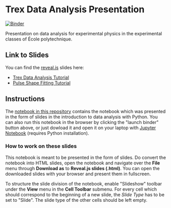 # Trex Data Analysis Presentation

[![Binder](https://mybinder.org/badge_logo.svg)](https://mybinder.org/v2/gh/guitargeek/trex-analysis/master)

Presentation on data analysis for experimental physics in the experimental classes of École polytechnique.

## Link to Slides

You can find the [reveal.js](https://github.com/hakimel/reveal.js/) slides here:

* [Trex Data Analysis Tutorial](https://rembserj.web.cern.ch/rembserj/slides/200306_trex_analysis/reveal.js/TrexAnalysis.slides.html#/)
* [Pulse Shape Fitting Tutorial](https://rembserj.web.cern.ch/rembserj/slides/200306_trex_analysis/reveal.js/PulseShapeFit.slides.html#/)

## Instructions

The [notebook in this repository](TrexAnalysis.ipynb) contains the notebook which was presented in the form of slides in the introduction to data analysis with Python. You can also run this notebook in the browser by clicking the "launch binder" button above, or just dowload it and open it on your laptop with [Jupyter Notebook](https://jupyter.org/) (requires Python installation).

### How to work on these slides

This notebook is meant to be presented in the form of slides. Do convert the notebook into HTML slides, open the notebook and navigate over the __File__ menu through __Download as__ to __Reveal.js slides (.html)__. You can open the downloaded slides with your browser and present them in fullscreen.

To structure the slide division of the notebook, enable "Slideshow" toolbar under the __View__ menu in the __Cell Toolbar__ submenu. For every cell which should correspond to the  beginning of a new slide, the _Slide Type_ has to be set to "Slide". The slide type of the other cells should be left empty.
